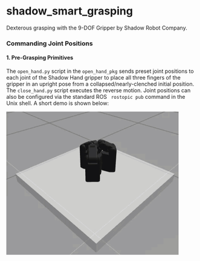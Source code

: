 # shadow_smart_grasping
Dexterous grasping with the 9-DOF Gripper by Shadow Robot Company. 

### Commanding Joint Positions 
#### 1. Pre-Grasping Primitives

The `open_hand.py` script in the `open_hand_pkg` sends preset joint positions to each joint of the Shadow Hand gripper to place all three fingers of the gripper in an upright pose from a collapsed/nearly-clenched initial position. The `close_hand.py` script executes the reverse motion. Joint positions can also be configured via the standard ROS ` rostopic pub` command in the Unix shell. A short demo is shown below:

![Open Hand Routine Gazebo View](./resources/open_hand_demo.gif)

